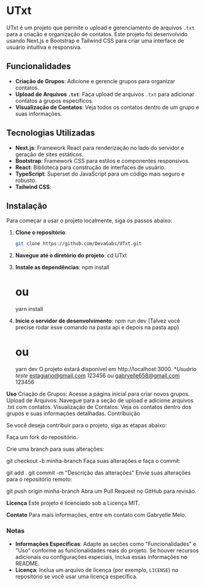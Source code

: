 # UTxt

UTxt é um projeto que permite o upload e gerenciamento de arquivos `.txt` para a criação e organização de contatos. Este projeto foi desenvolvido usando Next.js e Bootstrap e Tailwind CSS para criar uma interface de usuário intuitiva e responsiva.

## Funcionalidades

- **Criação de Grupos**: Adicione e gerencie grupos para organizar contatos.
- **Upload de Arquivos `.txt`**: Faça upload de arquivos `.txt` para adicionar contatos a grupos específicos.
- **Visualização de Contatos**: Veja todos os contatos dentro de um grupo e suas informações.

## Tecnologias Utilizadas

- **Next.js**: Framework React para renderização no lado do servidor e geração de sites estáticos.
- **Bootstrap**: Framework CSS para estilos e componentes responsivos.
- **React**: Biblioteca para construção de interfaces de usuário.
- **TypeScript**: Superset do JavaScript para um código mais seguro e robusto.
- **Tailwind CSS**: 

## Instalação

Para começar a usar o projeto localmente, siga os passos abaixo:

1. **Clone o repositório**:

   ```bash
   git clone https://github.com/DevaGabs/UTxt.git

2. **Navegue até o diretório do projeto**:
     cd UTxt
3. **Instale as dependências**:
    npm install
    # ou
    yarn install
4. **Inicie o servidor de desenvolvimento**:
    npm run dev (Talvez você precise rodar esse comando na pasta api e depois na pasta app)
    # ou
    yarn dev
O projeto estará disponível em http://localhost:3000.
**Usuário teste*
estagiario@gmail.com
123456
   ou
gabryelle658@gmail.com
123456   

**Uso**
Criação de Grupos: Acesse a página inicial para criar novos grupos.
Upload de Arquivos: Navegue para a seção de upload e adicione arquivos .txt com contatos.
Visualização de Contatos: Veja os contatos dentro dos grupos e suas informações detalhadas.
Contribuição

Se você deseja contribuir para o projeto, siga as etapas abaixo:

Faça um fork do repositório.

Crie uma branch para suas alterações:

git checkout -b minha-branch
Faça suas alterações e faça o commit:

git add .
git commit -m "Descrição das alterações"
Envie suas alterações para o repositório remoto:


git push origin minha-branch
Abra um Pull Request no GitHub para revisão.

**Licença**
Este projeto é licenciado sob a Licença MIT.

**Contato**
Para mais informações, entre em contato com Gabryelle Melo.



### Notas

- **Informações Específicas**: Adapte as seções como "Funcionalidades" e "Uso" conforme as funcionalidades reais do projeto. Se houver recursos adicionais ou configurações especiais, inclua essas informações no README.
- **Licença**: Inclua um arquivo de licença (por exemplo, `LICENSE`) no repositório se você usar uma licença específica.


